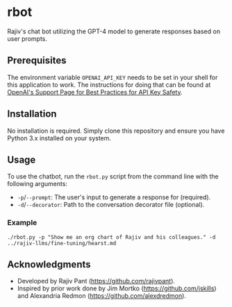 # rbot

Rajiv's chat bot utilizing the GPT-4 model to generate responses based on user prompts.

## Prerequisites

The environment variable `OPENAI_API_KEY` needs to be set in your shell for this application to work. The instructions for doing that can be found at [OpenAI's Support Page for Best Practices for API Key Safety](https://help.openai.com/en/articles/5112595-best-practices-for-api-key-safety).

## Installation

No installation is required. Simply clone this repository and ensure you have Python 3.x installed on your system.

## Usage

To use the chatbot, run the `rbot.py` script from the command line with the following arguments:

- `-p`/`--prompt`: The user's input to generate a response for (required).
- `-d`/`--decorator`: Path to the conversation decorator file (optional).

### Example
```
./rbot.py -p "Show me an org chart of Rajiv and his colleagues." -d ../rajiv-llms/fine-tuning/hearst.md
```

## Acknowledgments

- Developed by Rajiv Pant (https://github.com/rajivpant).
- Inspired by prior work done by Jim Mortko (https://github.com/jskills) and Alexandria Redmon (https://github.com/alexdredmon).
